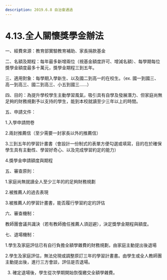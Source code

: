 ```yaml
---
description: 2019.6.8 自治會通過
---
```


# 4.13.全人關懷獎學金辦法

一、經費來源：教育部實驗教育補助、家長捐款基金

二、名額及期程：每年最多新增兩位（視基金額度許可、增減名額）、每學期每位獎學金額度最多十萬元，獎學金期程三到五年。

三、適用對象：每學期入學新生、以及國二到高一的在校生。（ex. 國一到國三、高一到高三、國二到高三、小五到國三......）

四、目的：為提升學校學生主動學習風氣，吸引具有自學及發展潛力、但家庭尚無足夠的財務規劃予以支持的學生，能到本校就讀至少三年以上的時間。

五、申請文件：

  1.入學申請問卷

  2.兩封推薦信（至少需要一封家長以外的推薦信）

  3.三到五年的學習計畫書（會設計一份制式的表單方便勾選或填寫，目的在於確保學生具有主動性、學習好奇心、以及完成學習約定的能力）

  4.獎學金申請額度與期程

五、審查原則：

  1.家庭尚無就讀全人至少三年的的足夠財務規劃

  2.被推薦人的過去表現

  3.被推薦人的學習計畫書，能否履行學習約定的評估

六、審查機制：

教師團會議共識決（若有教師擔任推薦人須迴避），決定獎學金期程與額度。

七、退場機制：

  1.學生及家庭評估已有自行負擔全額學雜費的財務規劃，由家庭主動提出後退場

  2.學生及家庭評估，無法兌現或調整原訂三年的學習計畫書。由學生或全人教師團主動提出後，進行三方會談，評估是否退場。

  3. 確定退場後，學生從次學期開始恢復繳交全額學雜費。

